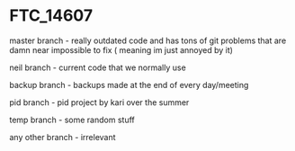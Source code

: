 # FTC_14607

master branch - really outdated code and has tons of git problems that are damn near impossible to fix ( meaning im just annoyed by it)

neil branch - current code that we normally use 

backup branch - backups made at the end of every day/meeting

pid branch - pid project by kari over the summer

temp branch - some random stuff

any other branch - irrelevant
